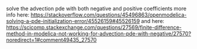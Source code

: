 solve the advection pde with both negative and positive coefficients
more info here:
https://stackoverflow.com/questions/45496863/openmodelica-solving-a-pde-initialization-error/45526159#45526159
and here:
https://scicomp.stackexchange.com/questions/27569/finite-difference-method-in-modelica-not-working-for-advection-pde-with-negative/27570?noredirect=1#comment49435_27570
